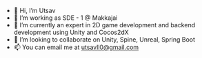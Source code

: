 - 👋 Hi, I’m Utsav
- 👀 I’m working as SDE - 1 @ Makkajai
- 🌱 I’m currently an expert in 2D game development and backend development using Unity and Cocos2dX
- 💞️ I’m looking to collaborate on Unity, Spine, Unreal, Spring Boot
- 📫 You can email me at utsavll0@gmail.com

<!---
utsavll0/utsavll0 is a ✨ special ✨ repository because its `README.md` (this file) appears on your GitHub profile.
You can click the Preview link to take a look at your changes.
--->
